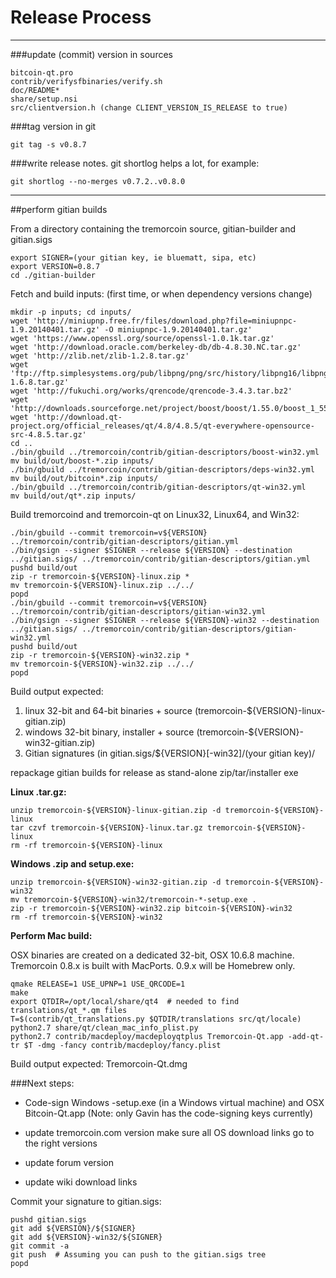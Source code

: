 Release Process
====================

* * *

###update (commit) version in sources


	bitcoin-qt.pro
	contrib/verifysfbinaries/verify.sh
	doc/README*
	share/setup.nsi
	src/clientversion.h (change CLIENT_VERSION_IS_RELEASE to true)

###tag version in git

	git tag -s v0.8.7

###write release notes. git shortlog helps a lot, for example:

	git shortlog --no-merges v0.7.2..v0.8.0

* * *

##perform gitian builds

 From a directory containing the tremorcoin source, gitian-builder and gitian.sigs
  
	export SIGNER=(your gitian key, ie bluematt, sipa, etc)
	export VERSION=0.8.7
	cd ./gitian-builder

 Fetch and build inputs: (first time, or when dependency versions change)

	mkdir -p inputs; cd inputs/
	wget 'http://miniupnp.free.fr/files/download.php?file=miniupnpc-1.9.20140401.tar.gz' -O miniupnpc-1.9.20140401.tar.gz'
	wget 'https://www.openssl.org/source/openssl-1.0.1k.tar.gz'
	wget 'http://download.oracle.com/berkeley-db/db-4.8.30.NC.tar.gz'
	wget 'http://zlib.net/zlib-1.2.8.tar.gz'
	wget 'ftp://ftp.simplesystems.org/pub/libpng/png/src/history/libpng16/libpng-1.6.8.tar.gz'
	wget 'http://fukuchi.org/works/qrencode/qrencode-3.4.3.tar.bz2'
	wget 'http://downloads.sourceforge.net/project/boost/boost/1.55.0/boost_1_55_0.tar.bz2'
	wget 'http://download.qt-project.org/official_releases/qt/4.8/4.8.5/qt-everywhere-opensource-src-4.8.5.tar.gz'
	cd ..
	./bin/gbuild ../tremorcoin/contrib/gitian-descriptors/boost-win32.yml
	mv build/out/boost-*.zip inputs/
	./bin/gbuild ../tremorcoin/contrib/gitian-descriptors/deps-win32.yml
	mv build/out/bitcoin*.zip inputs/
	./bin/gbuild ../tremorcoin/contrib/gitian-descriptors/qt-win32.yml
	mv build/out/qt*.zip inputs/

 Build tremorcoind and tremorcoin-qt on Linux32, Linux64, and Win32:
  
	./bin/gbuild --commit tremorcoin=v${VERSION} ../tremorcoin/contrib/gitian-descriptors/gitian.yml
	./bin/gsign --signer $SIGNER --release ${VERSION} --destination ../gitian.sigs/ ../tremorcoin/contrib/gitian-descriptors/gitian.yml
	pushd build/out
	zip -r tremorcoin-${VERSION}-linux.zip *
	mv tremorcoin-${VERSION}-linux.zip ../../
	popd
	./bin/gbuild --commit tremorcoin=v${VERSION} ../tremorcoin/contrib/gitian-descriptors/gitian-win32.yml
	./bin/gsign --signer $SIGNER --release ${VERSION}-win32 --destination ../gitian.sigs/ ../tremorcoin/contrib/gitian-descriptors/gitian-win32.yml
	pushd build/out
	zip -r tremorcoin-${VERSION}-win32.zip *
	mv tremorcoin-${VERSION}-win32.zip ../../
	popd

  Build output expected:

  1. linux 32-bit and 64-bit binaries + source (tremorcoin-${VERSION}-linux-gitian.zip)
  2. windows 32-bit binary, installer + source (tremorcoin-${VERSION}-win32-gitian.zip)
  3. Gitian signatures (in gitian.sigs/${VERSION}[-win32]/(your gitian key)/

repackage gitian builds for release as stand-alone zip/tar/installer exe

**Linux .tar.gz:**

	unzip tremorcoin-${VERSION}-linux-gitian.zip -d tremorcoin-${VERSION}-linux
	tar czvf tremorcoin-${VERSION}-linux.tar.gz tremorcoin-${VERSION}-linux
	rm -rf tremorcoin-${VERSION}-linux

**Windows .zip and setup.exe:**

	unzip tremorcoin-${VERSION}-win32-gitian.zip -d tremorcoin-${VERSION}-win32
	mv tremorcoin-${VERSION}-win32/tremorcoin-*-setup.exe .
	zip -r tremorcoin-${VERSION}-win32.zip bitcoin-${VERSION}-win32
	rm -rf tremorcoin-${VERSION}-win32

**Perform Mac build:**

  OSX binaries are created on a dedicated 32-bit, OSX 10.6.8 machine.
  Tremorcoin 0.8.x is built with MacPorts.  0.9.x will be Homebrew only.

	qmake RELEASE=1 USE_UPNP=1 USE_QRCODE=1
	make
	export QTDIR=/opt/local/share/qt4  # needed to find translations/qt_*.qm files
	T=$(contrib/qt_translations.py $QTDIR/translations src/qt/locale)
	python2.7 share/qt/clean_mac_info_plist.py
	python2.7 contrib/macdeploy/macdeployqtplus Tremorcoin-Qt.app -add-qt-tr $T -dmg -fancy contrib/macdeploy/fancy.plist

 Build output expected: Tremorcoin-Qt.dmg

###Next steps:

* Code-sign Windows -setup.exe (in a Windows virtual machine) and
  OSX Bitcoin-Qt.app (Note: only Gavin has the code-signing keys currently)

* update tremorcoin.com version
  make sure all OS download links go to the right versions

* update forum version

* update wiki download links

Commit your signature to gitian.sigs:

	pushd gitian.sigs
	git add ${VERSION}/${SIGNER}
	git add ${VERSION}-win32/${SIGNER}
	git commit -a
	git push  # Assuming you can push to the gitian.sigs tree
	popd

